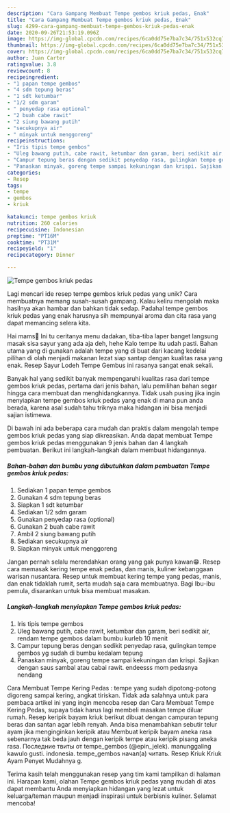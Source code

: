 ```yaml
---
description: "Cara Gampang Membuat Tempe gembos kriuk pedas, Enak"
title: "Cara Gampang Membuat Tempe gembos kriuk pedas, Enak"
slug: 4299-cara-gampang-membuat-tempe-gembos-kriuk-pedas-enak
date: 2020-09-26T21:53:19.096Z
image: https://img-global.cpcdn.com/recipes/6ca0dd75e7ba7c34/751x532cq70/tempe-gembos-kriuk-pedas-foto-resep-utama.jpg
thumbnail: https://img-global.cpcdn.com/recipes/6ca0dd75e7ba7c34/751x532cq70/tempe-gembos-kriuk-pedas-foto-resep-utama.jpg
cover: https://img-global.cpcdn.com/recipes/6ca0dd75e7ba7c34/751x532cq70/tempe-gembos-kriuk-pedas-foto-resep-utama.jpg
author: Juan Carter
ratingvalue: 3.8
reviewcount: 8
recipeingredient:
- "1 papan tempe gembos"
- "4 sdm tepung beras"
- "1 sdt ketumbar"
- "1/2 sdm garam"
- " penyedap rasa optional"
- "2 buah cabe rawit"
- "2 siung bawang putih"
- "secukupnya air"
- " minyak untuk menggoreng"
recipeinstructions:
- "Iris tipis tempe gembos"
- "Uleg bawang putih, cabe rawit, ketumbar dan garam, beri sedikit air, rendam tempe gembos dalam bumbu kurleb 10 menit"
- "Campur tepung beras dengan sedikit penyedap rasa, gulingkan tempe gembos yg sudah di bumbu kedalam tepung"
- "Panaskan minyak, goreng tempe sampai kekuningan dan krispi. Sajikan dengan saus sambal atau cabai rawit. endeesss mom pedasnya nendang"
categories:
- Resep
tags:
- tempe
- gembos
- kriuk

katakunci: tempe gembos kriuk 
nutrition: 260 calories
recipecuisine: Indonesian
preptime: "PT16M"
cooktime: "PT31M"
recipeyield: "1"
recipecategory: Dinner

---
```



![Tempe gembos kriuk pedas](https://img-global.cpcdn.com/recipes/6ca0dd75e7ba7c34/751x532cq70/tempe-gembos-kriuk-pedas-foto-resep-utama.jpg)

Lagi mencari ide resep tempe gembos kriuk pedas yang unik? Cara membuatnya memang susah-susah gampang. Kalau keliru mengolah maka hasilnya akan hambar dan bahkan tidak sedap. Padahal tempe gembos kriuk pedas yang enak harusnya sih mempunyai aroma dan cita rasa yang dapat memancing selera kita.

Hai mams👋 Ini tu ceritanya menu dadakan, tiba-tiba laper banget langsung masak sisa sayur yang ada aja deh, hehe Kalo tempe itu udah pasti. Bahan utama yang di gunakan adalah tempe yang di buat dari kacang kedelai pilihan di olah menjadi makanan lezat siap santap dengan kualitas rasa yang enak. Resep Sayur Lodeh Tempe Gembus ini rasanya sangat enak sekali.

Banyak hal yang sedikit banyak mempengaruhi kualitas rasa dari tempe gembos kriuk pedas, pertama dari jenis bahan, lalu pemilihan bahan segar hingga cara membuat dan menghidangkannya. Tidak usah pusing jika ingin menyiapkan tempe gembos kriuk pedas yang enak di mana pun anda berada, karena asal sudah tahu triknya maka hidangan ini bisa menjadi sajian istimewa.


Di bawah ini ada beberapa cara mudah dan praktis dalam mengolah tempe gembos kriuk pedas yang siap dikreasikan. Anda dapat membuat Tempe gembos kriuk pedas menggunakan 9 jenis bahan dan 4 langkah pembuatan. Berikut ini langkah-langkah dalam membuat hidangannya.

<!--inarticleads1-->

##### Bahan-bahan dan bumbu yang dibutuhkan dalam pembuatan Tempe gembos kriuk pedas:

1. Sediakan 1 papan tempe gembos
1. Gunakan 4 sdm tepung beras
1. Siapkan 1 sdt ketumbar
1. Sediakan 1/2 sdm garam
1. Gunakan  penyedap rasa (optional)
1. Gunakan 2 buah cabe rawit
1. Ambil 2 siung bawang putih
1. Sediakan secukupnya air
1. Siapkan  minyak untuk menggoreng


Jangan pernah selalu merendahkan orang yang gak punya kawan😁. Resep cara memasak kering tempe enak pedas, dan manis, kuliner kebanggaan warisan nusantara. Resep untuk membuat kering tempe yang pedas, manis, dan enak tidaklah rumit, serta mudah saja cara membuatnya. Bagi Ibu-ibu pemula, disarankan untuk bisa membuat masakan. 

<!--inarticleads2-->

##### Langkah-langkah menyiapkan Tempe gembos kriuk pedas:

1. Iris tipis tempe gembos
1. Uleg bawang putih, cabe rawit, ketumbar dan garam, beri sedikit air, rendam tempe gembos dalam bumbu kurleb 10 menit
1. Campur tepung beras dengan sedikit penyedap rasa, gulingkan tempe gembos yg sudah di bumbu kedalam tepung
1. Panaskan minyak, goreng tempe sampai kekuningan dan krispi. Sajikan dengan saus sambal atau cabai rawit. endeesss mom pedasnya nendang


Cara Membuat Tempe Kering Pedas : tempe yang sudah dipotong-potong digoreng sampai kering, angkat tiriskan. Tidak ada salahnya untuk para pembaca artikel ini yang ingin mencoba resep dan Cara Membuat Tempe Kering Pedas, supaya tidak harus lagi membeli masakan tempe diluar rumah. Resep keripik bayam kriuk berikut dibuat dengan campuran tepung beras dan santan agar lebih renyah. Anda bisa menambahkan sebutir telur ayam jika menginginkan keripik atau Membuat keripik bayam aneka rasa sebenarnya tak beda jauh dengan keripik tempe atau keripik pisang aneka rasa. Последние твиты от tempe_gembos (@epin_jelek). manunggaling kawulo gusti. indonesia. tempe_gembos начал(а) читать. Resep Kriuk Kriuk Ayam Penyet Mudahnya g. 

Terima kasih telah menggunakan resep yang tim kami tampilkan di halaman ini. Harapan kami, olahan Tempe gembos kriuk pedas yang mudah di atas dapat membantu Anda menyiapkan hidangan yang lezat untuk keluarga/teman maupun menjadi inspirasi untuk berbisnis kuliner. Selamat mencoba!
